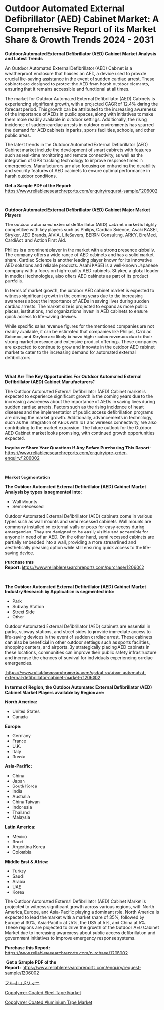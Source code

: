 <p><h1>Outdoor Automated External Defibrillator (AED) Cabinet Market: A Comprehensive Report of its Market Share & Growth Trends 2024 - 2031</h1></p><p><strong>Outdoor Automated External Defibrillator (AED) Cabinet Market Analysis and Latest Trends</strong></p>
<p><p>An Outdoor Automated External Defibrillator (AED) Cabinet is a weatherproof enclosure that houses an AED, a device used to provide crucial life-saving assistance in the event of sudden cardiac arrest. These cabinets are designed to protect the AED from harsh outdoor elements, ensuring that it remains accessible and functional at all times.</p><p>The market for Outdoor Automated External Defibrillator (AED) Cabinets is experiencing significant growth, with a projected CAGR of 12.4% during the forecast period. This growth can be attributed to the increasing awareness of the importance of AEDs in public spaces, along with initiatives to make them more readily available in outdoor settings. Additionally, the rising incidence of sudden cardiac arrests in outdoor environments has spurred the demand for AED cabinets in parks, sports facilities, schools, and other public areas.</p><p>The latest trends in the Outdoor Automated External Defibrillator (AED) Cabinet market include the development of smart cabinets with features such as real-time monitoring and remote connectivity, as well as the integration of GPS tracking technology to improve response times in emergencies. Manufacturers are also focusing on enhancing the durability and security features of AED cabinets to ensure optimal performance in harsh outdoor conditions.</p></p>
<p><strong>Get a Sample PDF of the Report:&nbsp;</strong> <a href="https://www.reliableresearchreports.com/enquiry/request-sample/1206002">https://www.reliableresearchreports.com/enquiry/request-sample/1206002</a></p>
<p>&nbsp;</p>
<p><strong>Outdoor Automated External Defibrillator (AED) Cabinet Major Market Players</strong></p>
<p><p>The outdoor automated external defibrillator (AED) cabinet market is highly competitive with key players such as Philips, Cardiac Science, Asahi KASEI, Stryker, AED Brands, AIVIA, LifeSavers, BERRN Consulting, ARKY, EireMed, CardiAct, and Action First Aid. </p><p>Philips is a prominent player in the market with a strong presence globally. The company offers a wide range of AED cabinets and has a solid market share. Cardiac Science is another leading player known for its innovative AED solutions and reliable products. Asahi KASEI is a well-known Japanese company with a focus on high-quality AED cabinets. Stryker, a global leader in medical technologies, also offers AED cabinets as part of its product portfolio.</p><p>In terms of market growth, the outdoor AED cabinet market is expected to witness significant growth in the coming years due to the increasing awareness about the importance of AEDs in saving lives during sudden cardiac arrests. The market size is projected to expand as more public places, institutions, and organizations invest in AED cabinets to ensure quick access to life-saving devices.</p><p>While specific sales revenue figures for the mentioned companies are not readily available, it can be estimated that companies like Philips, Cardiac Science, and Stryker are likely to have higher sales revenues due to their strong market presence and extensive product offerings. These companies are expected to continue to grow and innovate in the outdoor AED cabinet market to cater to the increasing demand for automated external defibrillators.</p></p>
<p>&nbsp;</p>
<p><strong>What Are The Key Opportunities For Outdoor Automated External Defibrillator (AED) Cabinet Manufacturers?</strong></p>
<p><p>The Outdoor Automated External Defibrillator (AED) Cabinet market is expected to experience significant growth in the coming years due to the increasing awareness about the importance of AEDs in saving lives during sudden cardiac arrests. Factors such as the rising incidence of heart diseases and the implementation of public access defibrillation programs are driving the market growth. Additionally, advancements in technology, such as the integration of AEDs with IoT and wireless connectivity, are also contributing to the market expansion. The future outlook for the Outdoor AED Cabinet market looks promising, with continued growth opportunities expected.</p></p>
<p><strong>Inquire or Share Your Questions If Any Before Purchasing This Report:</strong> <a href="https://www.reliableresearchreports.com/enquiry/pre-order-enquiry/1206002">https://www.reliableresearchreports.com/enquiry/pre-order-enquiry/1206002</a></p>
<p>&nbsp;</p>
<p><strong>Market Segmentation</strong></p>
<p><strong>The Outdoor Automated External Defibrillator (AED) Cabinet Market Analysis by types is segmented into:</strong></p>
<p><ul><li>Wall Mounts</li><li>Semi Recessed</li></ul></p>
<p><p>Outdoor Automated External Defibrillator (AED) cabinets come in various types such as wall mounts and semi recessed cabinets. Wall mounts are commonly installed on external walls or posts for easy access during emergencies. They are designed to be easily visible and accessible for anyone in need of an AED. On the other hand, semi recessed cabinets are partially embedded into a wall, providing a more streamlined and aesthetically pleasing option while still ensuring quick access to the life-saving device.</p></p>
<p><strong>Purchase this Report:&nbsp;</strong><a href="https://www.reliableresearchreports.com/purchase/1206002">https://www.reliableresearchreports.com/purchase/1206002</a></p>
<p>&nbsp;</p>
<p><strong>The Outdoor Automated External Defibrillator (AED) Cabinet Market Industry Research by Application is segmented into:</strong></p>
<p><ul><li>Park</li><li>Subway Station</li><li>Street Side</li><li>Other</li></ul></p>
<p><p>Outdoor Automated External Defibrillator (AED) cabinets are essential in parks, subway stations, and street sides to provide immediate access to life-saving devices in the event of sudden cardiac arrest. These cabinets can also be beneficial in other outdoor settings such as sports facilities, shopping centers, and airports. By strategically placing AED cabinets in these locations, communities can improve their public safety infrastructure and increase the chances of survival for individuals experiencing cardiac emergencies.</p></p>
<p><a href="https://www.reliableresearchreports.com/global-outdoor-automated-external-defibrillator-cabinet-market-r1206002">&nbsp;https://www.reliableresearchreports.com/global-outdoor-automated-external-defibrillator-cabinet-market-r1206002</a></p>
<p><strong>In terms of Region, the Outdoor Automated External Defibrillator (AED) Cabinet Market Players available by Region are:</strong></p>
<p>
    <p> <strong> North America: </strong>
        <ul>
            <li>United States</li>
            <li>Canada</li>
        </ul>
        </p> 
    <p> <strong> Europe: </strong>
        <ul>
            <li>Germany</li>
            <li>France</li>
            <li>U.K.</li>
            <li>Italy</li>
            <li>Russia</li>
        </ul>
        </p> 
    <p> <strong> Asia-Pacific: </strong>
        <ul>
            <li>China</li>
            <li>Japan</li>
            <li>South Korea</li>
            <li>India</li>
            <li>Australia</li>
            <li>China Taiwan</li>
            <li>Indonesia</li>
            <li>Thailand</li>
            <li>Malaysia</li>
        </ul>
        </p> 
    <p> <strong> Latin America: </strong>
        <ul>
            <li>Mexico</li>
            <li>Brazil</li>
            <li>Argentina Korea</li>
            <li>Colombia</li>
        </ul>
        </p> 
    <p> <strong> Middle East & Africa: </strong>
        <ul>
            <li>Turkey</li>
            <li>Saudi</li>
            <li>Arabia</li>
            <li>UAE</li>
            <li>Korea</li>
        </ul>
    </p>
    </p>
<p><p>The Outdoor Automated External Defibrillator (AED) Cabinet Market is projected to witness significant growth across various regions, with North America, Europe, and Asia-Pacific playing a dominant role. North America is expected to lead the market with a market share of 35%, followed by Europe at 30%, Asia-Pacific at 25%, the USA at 5%, and China at 5%. These regions are projected to drive the growth of the Outdoor AED Cabinet Market due to increasing awareness about public access defibrillation and government initiatives to improve emergency response systems.</p></p>
<p><strong>Purchase this Report: </strong><a href="https://www.reliableresearchreports.com/purchase/1206002">https://www.reliableresearchreports.com/purchase/1206002</a></p>
<p>&nbsp;<strong>Get a Sample PDF of the Report:&nbsp;&nbsp;</strong><a href="https://www.reliableresearchreports.com/enquiry/request-sample/1206002">https://www.reliableresearchreports.com/enquiry/request-sample/1206002</a></p>
<p><strong></strong></p>
<p><p><a href="https://github.com/pepo3k/Market-Research-Report-List-1/blob/main/525910842315.md">フルオロポリマー</a></p><p><a href="https://metal-farmhouse-e95.notion.site/Copolymer-Coated-Steel-Tape-Market-Size-Market-Outlook-and-Market-Forecast-2024-to-2031-a4c88c1464ee45f5a48e51089f7acb2a">Copolymer Coated Steel Tape Market</a></p><p><a href="https://crocus-run-b5a.notion.site/Copolymer-Coated-Aluminium-Tape-Market-Size-Reveals-the-Best-Marketing-Channels-In-Global-Industry-d803595383ec49cbb8867b95894fce2b">Copolymer Coated Aluminium Tape Market</a></p></p>